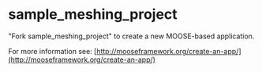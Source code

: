 sample_meshing_project
=====

"Fork sample_meshing_project" to create a new MOOSE-based application.

For more information see: [http://mooseframework.org/create-an-app/](http://mooseframework.org/create-an-app/)
